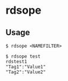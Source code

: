 # rdsope


Usage
--

`$ rdsope <NAMEFILTER>`
```console
$ rdsope test
rdstest1
"Tag1":"Value1"
"Tag2":"Value2"
```
